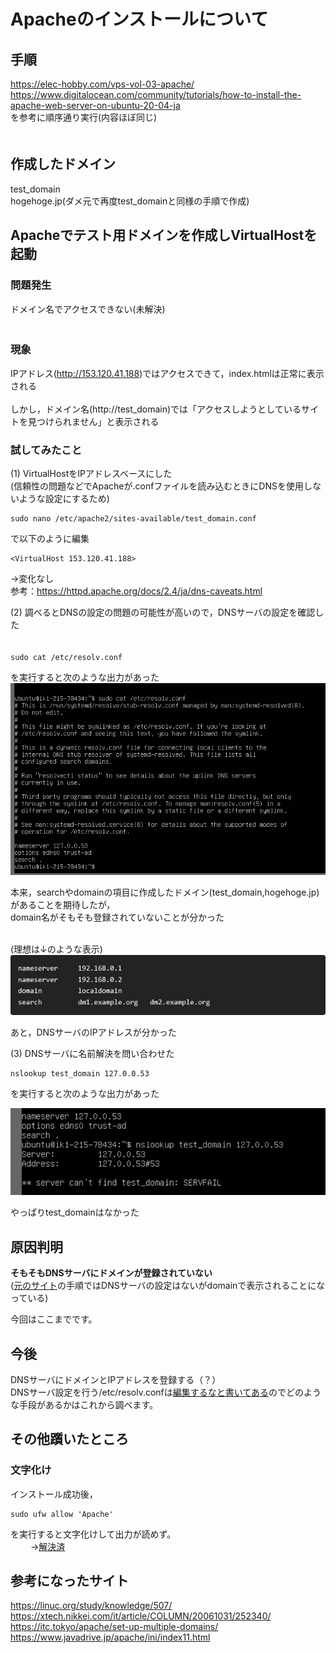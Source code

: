 # Apacheのインストールについて
## 手順

https://elec-hobby.com/vps-vol-03-apache/ <br>
https://www.digitalocean.com/community/tutorials/how-to-install-the-apache-web-server-on-ubuntu-20-04-ja
<br>
を参考に順序通り実行(内容ほぼ同じ)<br>　　

## 作成したドメイン

test_domain<br>
hogehoge.jp(ダメ元で再度test_domainと同様の手順で作成)<br>

## Apacheでテスト用ドメインを作成しVirtualHostを起動
### 問題発生

ドメイン名でアクセスできない(未解決)<br>　

### 現象
IPアドレス(http://153.120.41.188)ではアクセスできて，index.htmlは正常に表示される<br>  
しかし，ドメイン名(http://test_domain)では「アクセスしようとしているサイトを見つけられません」と表示される<br>

### 試してみたこと
(1)
VirtualHostをIPアドレスベースにした<br>
(信頼性の問題などでApacheが.confファイルを読み込むときにDNSを使用しないような設定にするため)<br>
```
sudo nano /etc/apache2/sites-available/test_domain.conf
```
で以下のように編集
```
<VirtualHost 153.120.41.188>
```
→変化なし<br>
参考：https://httpd.apache.org/docs/2.4/ja/dns-caveats.html<br>

(2)
調べるとDNSの設定の問題の可能性が高いので，DNSサーバの設定を確認した<br>　　
```
sudo cat /etc/resolv.conf
```
を実行すると次のような出力があった
<br>
<a id="ps"></a>
<img src="./PrtSc/resolve.png" alt="resolv.conf" >

本来，searchやdomainの項目に作成したドメイン(test_domain,hogehoge.jp)があることを期待したが，<br>
domain名がそもそも登録されていないことが分かった<br>
<br>

(理想は↓のような表示)<br>
<img src="./PrtSc/dns_sample.png" alt="dns_sample" >

あと，DNSサーバのIPアドレスが分かった<br>

(3)
DNSサーバに名前解決を問い合わせた<br>

```
nslookup test_domain 127.0.0.53
```
を実行すると次のような出力があった
<br>

<img src="./PrtSc/nslookup.png" alt="nslookup" >

やっぱりtest_domainはなかった<br>

## 原因判明

**そもそもDNSサーバにドメインが登録されていない**<br>
([元のサイト](https://elec-hobby.com/vps-vol-03-apache/)の手順ではDNSサーバの設定はないがdomainで表示されることになっている)<br>

今回はここまでです。<br>

## 今後

DNSサーバにドメインとIPアドレスを登録する（？）<br>
DNSサーバ設定を行う/etc/resolv.confは[編集するなと書いてある](#ps)のでどのような手段があるかはこれから調べます。<br>


## その他躓いたところ
### 文字化け
インストール成功後，
```
sudo ufw allow 'Apache'
```
を実行すると文字化けして出力が読めず。<br>　　
→[解決済]()

## 参考になったサイト
https://linuc.org/study/knowledge/507/<br>
https://xtech.nikkei.com/it/article/COLUMN/20061031/252340/<br>
https://itc.tokyo/apache/set-up-multiple-domains/<br>
https://www.javadrive.jp/apache/ini/index11.html<br>




